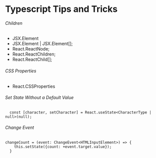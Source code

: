 # Typescript Tips and Tricks

###### Children
- JSX.Element
- JSX.Element | JSX.Element[];
- React.ReactNode;
- React.ReactChildren;
- React.ReactChild[];

###### CSS Properties
- React.CSSProperties


###### Set State Without a Default Value
```
  const [character, setCharacter] = React.useState<CharacterType | null>(null);
```

###### Change Event
```
changeCount = (event: ChangeEvent<HTMLInputElement>) => {
    this.setState({count: +event.target.value});
  }
```
